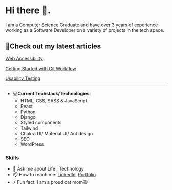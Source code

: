 # Hi there 👋.

I am a Computer Science Graduate and have over 3 years of experience working as a Software Developer on a variety of projects in the tech space.

## 📰Check out my latest articles

 [Web Accessibility](https://medium.com/ian-product/an-inclusive-world-is-a-better-world-web-accessibility-5a1560c4baa0)


 [Getting Started with Git Workflow](https://medium.com/ian-product/getting-started-with-git-workflow-412609fe4b7c)
 
 
 [Usability Testing](https://blog.impactafrica.network/usability-testing-what-to-ask-your-users/)

 



------
<!--
**hellen17/hellen17** is a ✨ _special_ ✨ repository because its `README.md` (this file) appears on your GitHub profile.

Here are some ideas to get you started:
-->

- 💻**Current Techstack/Technologies**:
  * HTML, CSS, SASS & JavaScript
  * React
  * Python
  * Django
  * Styled components
  * Tailwind
  * Chakra UI/ Material UI/ Ant design
  * SEO
  * WordPress

### Skills
<!--
<p align="left">
<a href="https://www.python.org/" target="_blank" rel="noreferrer"><img src="https://raw.githubusercontent.com/danielcranney/readme-generator/main/public/icons/skills/python-colored.svg" width="36" height="36" alt="Python" /></a><a href="https://developer.mozilla.org/en-US/docs/Web/JavaScript" target="_blank" rel="noreferrer"><img src="https://raw.githubusercontent.com/danielcranney/readme-generator/main/public/icons/skills/javascript-colored.svg" width="36" height="36" alt="JavaScript" /></a><a href="https://git-scm.com/" target="_blank" rel="noreferrer"><img src="https://raw.githubusercontent.com/danielcranney/readme-generator/main/public/icons/skills/git-colored.svg" width="36" height="36" alt="Git" /></a><a href="https://developer.mozilla.org/en-US/docs/Glossary/HTML5" target="_blank" rel="noreferrer"><img src="https://raw.githubusercontent.com/danielcranney/readme-generator/main/public/icons/skills/html5-colored.svg" width="36" height="36" alt="HTML5" /></a><a href="https://reactjs.org/" target="_blank" rel="noreferrer"><img src="https://raw.githubusercontent.com/danielcranney/readme-generator/main/public/icons/skills/react-colored.svg" width="36" height="36" alt="React" /></a><a href="https://www.w3.org/TR/CSS/#css" target="_blank" rel="noreferrer"><img src="https://raw.githubusercontent.com/danielcranney/readme-generator/main/public/icons/skills/css3-colored.svg" width="36" height="36" alt="CSS3" /></a><a href="https://sass-lang.com/" target="_blank" rel="noreferrer"><img src="https://raw.githubusercontent.com/danielcranney/readme-generator/main/public/icons/skills/sass-colored.svg" width="36" height="36" alt="Sass" /></a><a href="https://getbootstrap.com/" target="_blank" rel="noreferrer"><img src="https://raw.githubusercontent.com/danielcranney/readme-generator/main/public/icons/skills/bootstrap-colored.svg" width="36" height="36" alt="Bootstrap" /></a><a href="https://tailwindcss.com/" target="_blank" rel="noreferrer"><img src="https://raw.githubusercontent.com/danielcranney/readme-generator/main/public/icons/skills/tailwindcss-colored.svg" width="36" height="36" alt="TailwindCSS" /></a><a href="https://vitejs.dev/" target="_blank" rel="noreferrer"><img src="https://raw.githubusercontent.com/danielcranney/readme-generator/main/public/icons/skills/vite-colored.svg" width="36" height="36" alt="Vite" /></a><a href="https://nodejs.org/en/" target="_blank" rel="noreferrer"><img src="https://raw.githubusercontent.com/danielcranney/readme-generator/main/public/icons/skills/nodejs-colored.svg" width="36" height="36" alt="NodeJS" /></a><a href="https://expressjs.com/" target="_blank" rel="noreferrer"><img src="https://raw.githubusercontent.com/danielcranney/readme-generator/main/public/icons/skills/express-colored.svg" width="36" height="36" alt="Express" /></a><a href="https://www.mysql.com/" target="_blank" rel="noreferrer"><img src="https://raw.githubusercontent.com/danielcranney/readme-generator/main/public/icons/skills/mysql-colored.svg" width="36" height="36" alt="MySQL" /></a><a href="https://www.postgresql.org/" target="_blank" rel="noreferrer"><img src="https://raw.githubusercontent.com/danielcranney/readme-generator/main/public/icons/skills/postgresql-colored.svg" width="36" height="36" alt="PostgreSQL" /></a><a href="https://firebase.google.com/" target="_blank" rel="noreferrer"><img src="https://raw.githubusercontent.com/danielcranney/readme-generator/main/public/icons/skills/firebase-colored.svg" width="36" height="36" alt="Firebase" /></a><a href="https://www.djangoproject.com/" target="_blank" rel="noreferrer"><img src="https://raw.githubusercontent.com/danielcranney/readme-generator/main/public/icons/skills/django-colored.svg" width="36" height="36" alt="Django" /></a><a href="https://www.figma.com/" target="_blank" rel="noreferrer"><img src="https://raw.githubusercontent.com/danielcranney/readme-generator/main/public/icons/skills/figma-colored.svg" width="36" height="36" alt="Figma" /></a>
</p>
-->
<!--
- 🔭 I’m currently working on an ecommerce web application that makes legal documents accessible to small medium enterprises.

- 🌱 I’m currently learning React

- 👯 I’m looking to collaborate on ...
- 🤔 I’m looking for help with ...
-->
- 💬 Ask me about Life , Technology
- 📫 How to reach me: [LinkedIn](https://www.linkedin.com/in/hellenkokach/), [Portfolio](https://hellenkokach.netlify.app/)
- ⚡ Fun fact: I am a proud cat mom😺

<!--
[![Top Langs](https://github-readme-stats.vercel.app/api/top-langs/?username=hellen17&layout=compact)](https://github.com/hellen17)

![Hellen's github stats](https://github-readme-stats.vercel.app/api?username=hellen17&show_icons=true&hide_border=true&count_private=true&theme=radical&hide=stars&rank_icon=percentile)

-->
